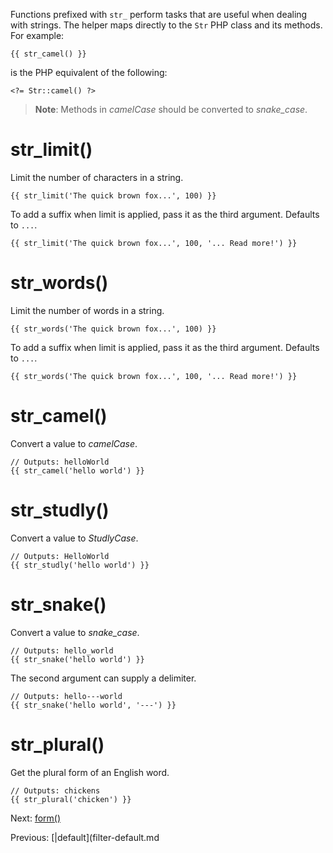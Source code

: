 Functions prefixed with `str_` perform tasks that are useful when dealing with strings. The helper maps directly to the `Str` PHP class and its methods. For example:

    {{ str_camel() }}

is the PHP equivalent of the following:

    <?= Str::camel() ?>

> **Note**: Methods in _camelCase_ should be converted to _snake_case_.

# str_limit()

Limit the number of characters in a string.

    {{ str_limit('The quick brown fox...', 100) }}

To add a suffix when limit is applied, pass it as the third argument. Defaults to `...`.

    {{ str_limit('The quick brown fox...', 100, '... Read more!') }}

# str_words()

Limit the number of words in a string.

    {{ str_words('The quick brown fox...', 100) }}

To add a suffix when limit is applied, pass it as the third argument. Defaults to `...`.

    {{ str_words('The quick brown fox...', 100, '... Read more!') }}

# str_camel()

Convert a value to _camelCase_.

    // Outputs: helloWorld
    {{ str_camel('hello world') }}

# str_studly()

Convert a value to _StudlyCase_.

    // Outputs: HelloWorld
    {{ str_studly('hello world') }}

# str_snake()

Convert a value to _snake_case_.

    // Outputs: hello_world
    {{ str_snake('hello world') }}

The second argument can supply a delimiter.

    // Outputs: hello---world
    {{ str_snake('hello world', '---') }}

# str_plural()

Get the plural form of an English word.

    // Outputs: chickens
    {{ str_plural('chicken') }}

Next: [form()](function-form.md)

Previous: [|default](filter-default.md

